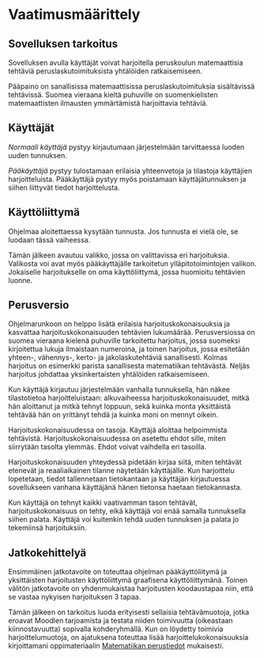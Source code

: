 # Vaatimusmäärittely

## Sovelluksen tarkoitus

Sovelluksen avulla käyttäjät voivat harjoitella peruskoulun matemaattisia tehtäviä peruslaskutoimituksista yhtälöiden ratkaisemiseen.

Pääpaino on sanallisissa matemaattisissa peruslaskutoimituksia sisältävissä tehtävissä. Suomea vieraana kieltä puhuville on suomenkielisten matemaattisten ilmausten ymmärtämistä harjoittavia tehtäviä.


## Käyttäjät

_Normaali käyttäjä_ pystyy kirjautumaan järjestelmään tarvittaessa luoden uuden tunnuksen.


_Pääkäyttäjä_ pystyy tulostamaan erilaisia yhteenvetoja ja tilastoja käyttäjien harjoitteluista. Pääkäyttäjä pystyy myös poistamaan käyttäjätunnuksen ja siihen liittyvät tiedot harjoittelusta.

## Käyttöliittymä

Ohjelmaa aloitettaessa kysytään tunnusta. Jos tunnusta ei vielä ole, se luodaan tässä vaiheessa.

Tämän jälkeen avautuu valikko, jossa on valittavissa eri harjoituksia. Valikosta voi avat myös pääkäyttäjälle tarkoitetun ylläpitotoimintojen valikon. Jokaiselle harjoitukselle on oma käyttöliittymä, jossa huomioitu tehtävien luonne.

## Perusversio

Ohjelmarunkoon on helppo lisätä erilaisia harjoituskokonaisuuksia ja kasvattaa harjoituskokonaisuuden tehtävien lukumäärää. Perusversiossa on suomea vieraana kielenä puhuville tarkoitettu harjoitus, jossa suomeksi kirjoitettua lukuja ilmaistaan numeroina, ja toinen harjoitus, jossa esitetään yhteen-, vähennys-, kerto- ja jakolaskutehtäviä sanallisesti. Kolmas harjoitus on esimerkki parista sanallisesta matematiikan tehtävästä. Neljäs harjoitus johdattaa yksinkertaisten yhtälöiden ratkaisemiseen.

Kun käyttäjä kirjautuu järjestelmään vanhalla tunnuksella, hän näkee tilastotietoa harjoitteluistaan: alkuvaiheessa harjoituskokonaisuudet, mitkä hän aloittanut ja mitkä tehnyt loppuun, sekä kuinka monta yksittäistä tehtävää hän on yrittänyt tehdä ja kuinka moni on mennyt oikein.

Harjoituskokonaisuudessa on tasoja. Käyttäjä aloittaa helpoimmista tehtävistä. Harjoituskokonaisuudessa on asetettu ehdot sille, miten siirrytään tasolta ylemmäs. Ehdot voivat vaihdella eri tasoilla.

Harjoituskokonaisuuden yhteydessä pidetään kirjaa siitä, miten tehtävät etenevät ja reaaliaikainen tilanne näytetään käyttäjälle. Kun harjoittelu lopetetaan, tiedot tallennetaan tietokantaan ja käyttäjän kirjautuessa sovellukseen vanhana käyttäjänä hänen tietonsa haetaan tietokannasta.

Kun käyttäjä on tehnyt kaikki vaativamman tason tehtävät, harjoituskokonaisuus on tehty, eikä käyttäjä voi enää samalla tunnuksella siihen palata. Käyttäjä voi kuitenkin tehdä uuden tunnuksen ja palata jo tekemiinsä harjoituksiin.


## Jatkokehittelyä

Ensimmäinen jatkotavoite on toteuttaa ohjelman pääkäyttöliitymä ja yksittäisten harjoitusten käyttöliittymä graafisena käyttöliittymänä. Toinen välitön jatkotavoite on yhdenmukaistaa harjoitusten koodaustapaa niin, että se vastaa nykyisen harjoituksen 3 tapaa.

Tämän jälkeen on tarkoitus luoda erityisesti sellaisia tehtävämuotoja, jotka eroavat Moodlen tarjoamista ja testata niiden toimivuutta (oikeastaan kiinnostavuutta) sopivalla kohderyhmällä. Kun on löydetty toimivia harjoittelumuotoja, on ajatuksena toteuttaa lisää harjoittelukokonaisuuksia kirjoittamani oppimateriaalin [Matematiikan perustiedot](https://homepages.tuni.fi/ari.virtanen/peruskoulumatikkaa.pdf) mukaisesti.






